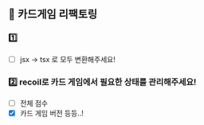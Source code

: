 ## 🌈 카드게임 리팩토링

### 1️⃣ 

- [ ] jsx → tsx 로 모두 변환해주세요!

### 2️⃣ recoil로 카드 게임에서 필요한 상태를 관리해주세요!

- [ ] 전체 점수
- [x] 카드 게임 버전 등등..!
